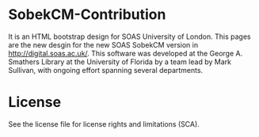 # SobekCM-Contribution

It is an HTML bootstrap design for SOAS University of London.
This pages are the new desgin for the new SOAS SobekCM version in http://digital.soas.ac.uk/.
This software was developed at the George A. Smathers Library at the University of Florida by a team lead by Mark Sullivan, with ongoing effort spanning several departments.

# License
See the license file for license rights and limitations (SCA).
